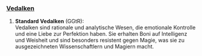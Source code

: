 
### [**Vedalken**](http://dnd5e.wikidot.com/lineage:vedalken)  

1. **Standard Vedalken** (GGtR):  
   Vedalken sind rationale und analytische Wesen, die emotionale Kontrolle und eine Liebe zur Perfektion haben. Sie erhalten Boni auf Intelligenz und Weisheit und sind besonders resistent gegen Magie, was sie zu ausgezeichneten Wissenschaftlern und Magiern macht.